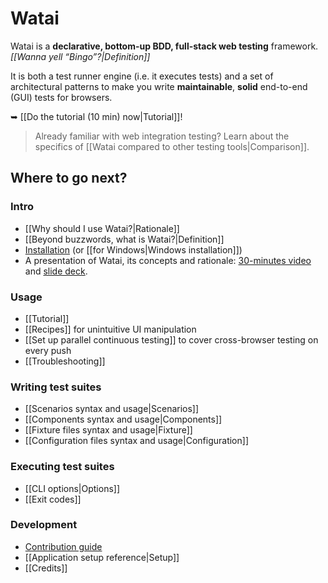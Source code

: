 Watai
=====

Watai is a **declarative, bottom-up BDD, full-stack web testing** framework. _[[Wanna yell “Bingo”?|Definition]]_

It is both a test runner engine (i.e. it executes tests) and a set of architectural patterns to make you write **maintainable**, **solid** end-to-end (GUI) tests for browsers.

➥ [[Do the tutorial (10 min) now|Tutorial]]!

> Already familiar with web integration testing? Learn about the specifics of [[Watai compared to other testing tools|Comparison]].

Where to go next?
-----------------

### Intro ###

* [[Why should I use Watai?|Rationale]]
* [[Beyond buzzwords, what is Watai?|Definition]]
* [Installation](https://github.com/MattiSG/Watai#installing) (or [[for Windows|Windows installation]])
* A presentation of Watai, its concepts and rationale: [30-minutes video](http://www.youtube.com/watch?v=ioh8eFd_nEo) and [slide deck](https://speakerdeck.com/mattisg/state-of-web-integration-testing).

### Usage ###

* [[Tutorial]]
* [[Recipes]] for unintuitive UI manipulation
* [[Set up parallel continuous testing]] to cover cross-browser testing on every push
* [[Troubleshooting]]

### Writing test suites ###

* [[Scenarios syntax and usage|Scenarios]]
* [[Components syntax and usage|Components]]
* [[Fixture files syntax and usage|Fixture]]
* [[Configuration files syntax and usage|Configuration]]

### Executing test suites ###

* [[CLI options|Options]]
* [[Exit codes]]

### Development ###

* [Contribution guide](https://github.com/MattiSG/Watai/blob/master/CONTRIBUTING.md)
* [[Application setup reference|Setup]]
* [[Credits]]
